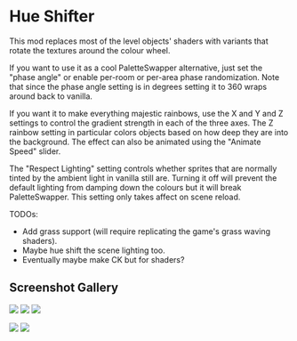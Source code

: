 # Hue Shifter

This mod replaces most of the level objects' shaders with variants that rotate the textures around the colour wheel.

If you want to use it as a cool PaletteSwapper alternative, just set the "phase angle" or
enable per-room or per-area phase randomization. Note that since the phase angle setting is in degrees 
setting it to 360 wraps around back to vanilla.

If you want it to make everything majestic rainbows, use the X and Y and Z settings to control the gradient strength
in each of the three axes. The Z rainbow setting in particular colors objects based on how deep they are into the background.
The effect can also be animated using the "Animate Speed" slider.

The "Respect Lighting" setting controls whether sprites that are normally tinted by the ambient light in vanilla still are.
Turning it off will prevent the default lighting from damping down the colours but it will break PaletteSwapper.
This setting only takes affect on scene reload.

TODOs:
+ Add grass support (will require replicating the game's grass waving shaders).
+ Maybe hue shift the scene lighting too.
+ Eventually maybe make CK but for shaders?

## Screenshot Gallery

![](https://user-images.githubusercontent.com/106181028/173234232-19ce8379-2dea-40cb-86e4-51dceadeab07.png)
![](https://user-images.githubusercontent.com/106181028/173234464-283515e1-bce1-4570-8c2e-32500b98a06b.png)
![](https://user-images.githubusercontent.com/106181028/173234238-9f0ceae9-11d3-47a3-86bc-ded545be2cc2.png)

![](https://user-images.githubusercontent.com/106181028/179248796-fe998d10-633a-45f1-9658-b23fb419d8c8.png)
![](https://user-images.githubusercontent.com/106181028/179248777-5e8b03a4-c593-4d9c-bcf9-88d2f206a530.png)
